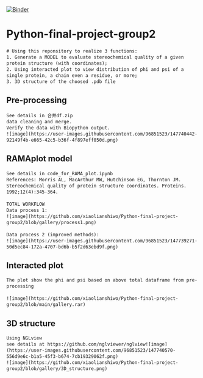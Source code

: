[![Binder](https://mybinder.org/badge_logo.svg)](https://mybinder.org/v2/gh/xiaolianshiwo/Python-final-project-group2/HEAD)
# Python-final-project-group2
    # Using this reponsitory to realize 3 functions:
    1. Generate a MODEL to evaluate stereochemical quality of a given protein structure (with coordinates);
    2. Using interacted plot to view distribution of phi and psi of a single protein, a chain even a residue, or more;
    3. 3D structure of the choosed .pdb file
		
## Pre-processing
    See details in 合并df.zip
    data cleaning and merge.
    Verify the data with Biopython output.
    ![image](https://user-images.githubusercontent.com/96851523/147740442-92149f4b-e665-42c5-b36f-4f897eff050d.png)
    
## RAMAplot model
    See details in code_for_RAMA_plot.ipynb
    References: Morris AL, MacArthur MW, Hutchinson EG, Thornton JM. Stereochemical quality of protein structure coordinates. Proteins. 1992;12(4):345-364.
    
    TOTAL WORKFLOW
    Data process 1:
    ![image](https://github.com/xiaolianshiwo/Python-final-project-group2/blob/gallery/process1.png)
    
    Data process 2 (improved methods):
    ![image](https://user-images.githubusercontent.com/96851523/147739271-50d5ec84-172a-4707-bd6b-b5f2d63ebd9f.png)
    
## Interacted plot
    The plot show the phi and psi based on above total dataframe from pre-processing
    
    ![image](https://github.com/xiaolianshiwo/Python-final-project-group2/blob/main/gallery.rar)
    
## 3D structure
    Using NGLview
    see details at https://github.com/nglviewer/nglview![image](https://user-images.githubusercontent.com/96851523/147740570-556d9e6c-b1a5-45f3-b674-7cb19329062f.png)
    ![image](https://github.com/xiaolianshiwo/Python-final-project-group2/blob/gallery/3D_structure.png)
